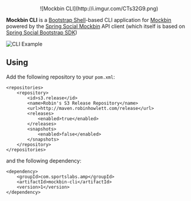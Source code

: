 <p align="center">![Mockbin CLI](http://i.imgur.com/CTs32G9.png)

**Mockbin CLI** is a [Bootstrap Shell](https://github.com/robinhowlett/spring-social-bootstrap/tree/master/bootstrap-shell)-based CLI application for [Mockbin](http://mockbin.com/) powered by the [Spring Social Mockbin](https://github.com/robinhowlett/spring-social-mockbin) API client (which itself is based on [Spring Social Bootstrap SDK](https://github.com/robinhowlett/spring-social-bootstrap/tree/master/spring-social-bootstrap-sdk))

![CLI Example](http://i.imgur.com/8Eca4p3.gif)

## Using

Add the following repository to your `pom.xml`:

	<repositories>
		<repository>
			<id>s3.release</id>
			<name>Robin's S3 Release Repository</name>
			<url>http://maven.robinhowlett.com/release</url>
			<releases>
				<enabled>true</enabled>
			</releases>
			<snapshots>
				<enabled>false</enabled>
			</snapshots>
		</repository>
	</repositories>

and the following dependency:

    <dependency>
        <groupId>com.sportslabs.amp</groupId>
        <artifactId>mockbin-cli</artifactId>
        <version>1</version>
    </dependency>

